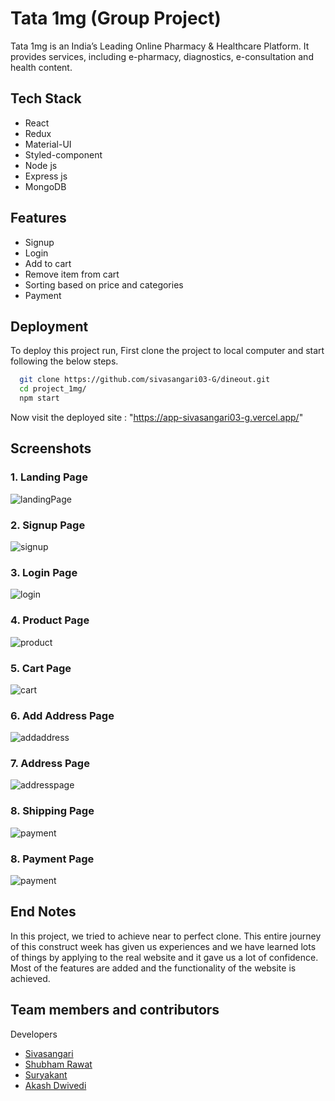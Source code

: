 # Tata 1mg (Group Project)

Tata 1mg is an India’s Leading Online Pharmacy & Healthcare Platform. It provides services, including e-pharmacy, diagnostics, e-consultation and health content.

## Tech Stack

   - React
   - Redux
   - Material-UI
   - Styled-component
   - Node js
   - Express js
   - MongoDB

  
## Features

- Signup
- Login
- Add to cart
- Remove item from cart
- Sorting based on price and categories 
- Payment

  
## Deployment

To deploy this project run, First clone the project to local computer and start following the below steps.

```bash
  git clone https://github.com/sivasangari03-G/dineout.git
  cd project_1mg/
  npm start
```
Now visit the deployed site : "https://app-sivasangari03-g.vercel.app/"
  
## Screenshots
### 1. Landing Page

![landingPage](https://user-images.githubusercontent.com/77038735/161373149-1ce0002c-847c-4d81-a498-880574b43687.PNG)

### 2. Signup Page

![signup](https://user-images.githubusercontent.com/77038735/161373402-c0124351-d839-4e2f-a098-3bfa691d5ec4.PNG)

### 3. Login Page

![login](https://user-images.githubusercontent.com/77038735/161373428-b1101b45-95a1-4b2d-8e6a-66287a206358.PNG)

### 4. Product Page

![product](https://user-images.githubusercontent.com/77038735/161373459-bd9503be-b085-4268-8f58-f58acb56ae5d.PNG)

### 5. Cart Page

![cart](https://user-images.githubusercontent.com/77038735/161373489-27fd797d-b773-410c-97e7-6e055270d96e.PNG)

### 6. Add Address Page

![addaddress](https://user-images.githubusercontent.com/77038735/161373608-2285b5b5-3778-4d7f-8cb9-4a2a949e39ca.PNG)

### 7. Address Page
 
![addresspage](https://user-images.githubusercontent.com/77038735/161373578-749d957f-e0df-4e4d-b745-0da3e7086627.PNG)

### 8. Shipping Page

![payment](https://user-images.githubusercontent.com/77038735/161373646-c54510d0-a2a3-4c3a-9d58-8965c65f892c.PNG)

### 8. Payment Page

![payment](https://user-images.githubusercontent.com/77038735/161373673-ff17ad4f-6e19-49d6-8363-544d37b67abe.PNG)

## End Notes

In this project, we tried to achieve near to perfect clone. This entire journey of this construct week has given us experiences and we have learned lots of things by applying to the real website and it gave us a lot of confidence. Most of the features are added and the functionality of the website is achieved.


  
## Team members and contributors

Developers
- [Sivasangari](https://github.com/sivasangari03-G)
- [Shubham Rawat](https://github.com/rawat2511)
- [Suryakant](https://github.com/skant-2000)
- [Akash Dwivedi](https://github.com/akashdwivedi6261)




  


